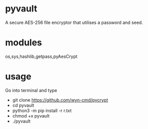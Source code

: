 # pyvault
A secure AES-256 file encryptor that utilises a password and seed.

# modules
os,sys,hashlib,getpass,pyAesCrypt

# usage
Go into terminal and type
* git clone https://github.com/wyn-cmd/pycrypt
* cd pyvault
* python3 -m pip install -r r.txt
* chmod +x pyvault
* ./pyvault
